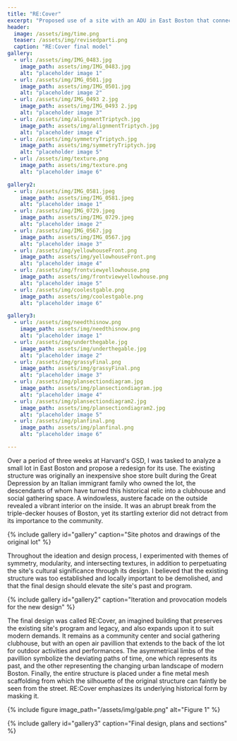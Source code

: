 ```yaml
---
title: "RE:Cover"
excerpt: "Proposed use of a site with an ADU in East Boston that connects a modern community to its past spirit"
header:
  image: /assets/img/time.png
  teaser: /assets/img/revisedparti.png
  caption: "RE:Cover final model"
gallery:
  - url: /assets/img/IMG_0483.jpg
    image_path: assets/img/IMG_0483.jpg
    alt: "placeholder image 1"
  - url: /assets/img/IMG_0501.jpg
    image_path: assets/img/IMG_0501.jpg
    alt: "placeholder image 2"
  - url: /assets/img/IMG_0493 2.jpg
    image_path: assets/img/IMG_0493 2.jpg
    alt: "placeholder image 3"
  - url: /assets/img/alignmentTriptych.jpg
    image_path: assets/img/alignmentTriptych.jpg
    alt: "placeholder image 4"
  - url: /assets/img/symmetryTriptych.jpg
    image_path: assets/img/symmetryTriptych.jpg
    alt: "placeholder image 5"
  - url: /assets/img/texture.png
    image_path: assets/img/texture.png
    alt: "placeholder image 6"

gallery2:
  - url: /assets/img/IMG_0581.jpeg
    image_path: assets/img/IMG_0581.jpeg
    alt: "placeholder image 1"
  - url: /assets/img/IMG_0729.jpeg
    image_path: assets/img/IMG_0729.jpeg
    alt: "placeholder image 2"
  - url: /assets/img/IMG_0567.jpg
    image_path: assets/img/IMG_0567.jpg
    alt: "placeholder image 3"
  - url: /assets/img/yellowhouseFront.png
    image_path: assets/img/yellowhouseFront.png
    alt: "placeholder image 4"
  - url: /assets/img/frontviewyellowhouse.png
    image_path: assets/img/frontviewyellowhouse.png
    alt: "placeholder image 5"
  - url: /assets/img/coolestgable.png
    image_path: assets/img/coolestgable.png
    alt: "placeholder image 6"

gallery3:
  - url: /assets/img/needthisnow.png
    image_path: assets/img/needthisnow.png
    alt: "placeholder image 1"
  - url: /assets/img/underthegable.jpg
    image_path: assets/img/underthegable.jpg
    alt: "placeholder image 2"
  - url: /assets/img/grassyFinal.png
    image_path: assets/img/grassyFinal.png
    alt: "placeholder image 3"
  - url: /assets/img/plansectiondiagram.jpg
    image_path: assets/img/plansectiondiagram.jpg
    alt: "placeholder image 4"
  - url: /assets/img/plansectiondiagram2.jpg
    image_path: assets/img/plansectiondiagram2.jpg
    alt: "placeholder image 5"
  - url: /assets/img/planfinal.png
    image_path: assets/img/planfinal.png
    alt: "placeholder image 6"

---
```


Over a period of three weeks at Harvard's GSD, I was tasked to analyze a small lot in East Boston and propose a redesign for its use. The existing structure was originally an inexpensive shoe store built during the Great Depression by an Italian immigrant family who owned the lot, the descendants of whom have turned this historical relic into a clubhouse and social gathering space. A windowless, austere facade on the outside revealed a vibrant interior on the inside. It was an abrupt break from the triple-decker houses of Boston, yet its startling exterior did not detract from its importance to the community. 

{% include gallery id="gallery" caption="Site photos and drawings of the original lot" %}

Throughout the ideation and design process, I experimented with themes of symmetry, modularity, and intersecting textures, in addition to perpetuating the site's cultural significance through its design. I believed that the existing structure was too established and locally important to be demolished, and that the final design should elevate the site's past and program.

{% include gallery id="gallery2" caption="Iteration and provocation models for the new design" %}

The final design was called RE:Cover, an imagined building that preserves the existing site's program and legacy, and also expands upon it to suit modern demands. It remains as a community center and social gathering clubhouse, but with an open air pavillion that extends to the back of the lot for outdoor activities and performances. The asymmetrical limbs of the pavillion symbolize the deviating paths of time, one which represents its past, and the other representing the changing urban landscape of modern Boston. Finally, the entire structure is placed under a fine metal mesh scaffolding from which the silhouette of the original structure can faintly be seen from the street. RE:Cover emphasizes its underlying historical form by masking it.

{% include figure image_path="/assets/img/gable.png" alt="Figure 1" %}

{% include gallery id="gallery3" caption="Final design, plans and sections" %}

